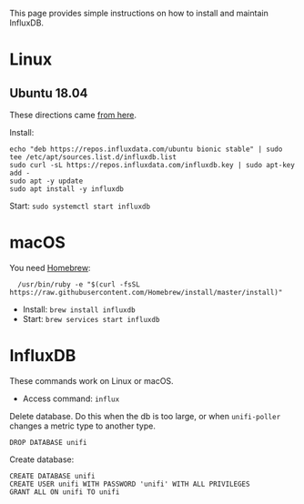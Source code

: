 This page provides simple instructions on how to install and maintain InfluxDB.

# Linux

## Ubuntu 18.04

These directions came [from here](https://github.com/davidnewhall/unifi-poller/issues/26).

Install: 
```
echo "deb https://repos.influxdata.com/ubuntu bionic stable" | sudo tee /etc/apt/sources.list.d/influxdb.list
sudo curl -sL https://repos.influxdata.com/influxdb.key | sudo apt-key add -
sudo apt -y update
sudo apt install -y influxdb
```

Start: `sudo systemctl start influxdb`

# macOS

You need [Homebrew](https://brew.sh/):
```shell
  /usr/bin/ruby -e "$(curl -fsSL https://raw.githubusercontent.com/Homebrew/install/master/install)"
```

- Install: `brew install influxdb`
- Start: `brew services start influxdb`

# InfluxDB

These commands work on Linux or macOS.

- Access command: `influx`

Delete database. Do this when the db is too large, or when `unifi-poller` changes a metric type to another type.
```
DROP DATABASE unifi
```

Create database:
```
CREATE DATABASE unifi
CREATE USER unifi WITH PASSWORD 'unifi' WITH ALL PRIVILEGES
GRANT ALL ON unifi TO unifi
```